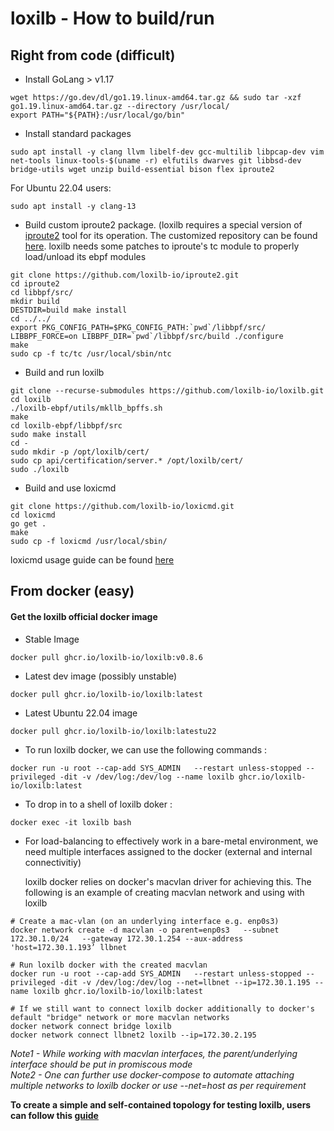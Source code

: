 # loxilb - How to build/run

## Right from code (difficult)

* Install GoLang > v1.17

```
wget https://go.dev/dl/go1.19.linux-amd64.tar.gz && sudo tar -xzf go1.19.linux-amd64.tar.gz --directory /usr/local/
export PATH="${PATH}:/usr/local/go/bin"
```

* Install standard packages
```
sudo apt install -y clang llvm libelf-dev gcc-multilib libpcap-dev vim net-tools linux-tools-$(uname -r) elfutils dwarves git libbsd-dev bridge-utils wget unzip build-essential bison flex iproute2
```

For Ubuntu 22.04 users:
```
sudo apt install -y clang-13
```

* Build custom iproute2 package. (loxilb  requires a special version of [iproute2](https://github.com/shemminger/iproute2) tool for its operation. The customized repository can be found [here](https://github.com/loxilb-io/iproute2). loxilb needs some patches to iproute's tc module to properly load/unload its ebpf modules

```
git clone https://github.com/loxilb-io/iproute2.git
cd iproute2
cd libbpf/src/
mkdir build
DESTDIR=build make install
cd ../../
export PKG_CONFIG_PATH=$PKG_CONFIG_PATH:`pwd`/libbpf/src/
LIBBPF_FORCE=on LIBBPF_DIR=`pwd`/libbpf/src/build ./configure
make
sudo cp -f tc/tc /usr/local/sbin/ntc
```

* Build and run loxilb 

```
git clone --recurse-submodules https://github.com/loxilb-io/loxilb.git
cd loxilb
./loxilb-ebpf/utils/mkllb_bpffs.sh
make
cd loxilb-ebpf/libbpf/src
sudo make install
cd -
sudo mkdir -p /opt/loxilb/cert/
sudo cp api/certification/server.* /opt/loxilb/cert/
sudo ./loxilb 
```
* Build and use loxicmd 

```
git clone https://github.com/loxilb-io/loxicmd.git
cd loxicmd
go get .
make
sudo cp -f loxicmd /usr/local/sbin/
```
loxicmd usage guide can be found [here](https://loxilb-io.github.io/loxilbdocs/cmd/)

## From docker (easy)

#### Get the loxilb official docker image    
* Stable Image   
```
docker pull ghcr.io/loxilb-io/loxilb:v0.8.6
```   
* Latest dev image (possibly unstable)
```
docker pull ghcr.io/loxilb-io/loxilb:latest
```   
* Latest Ubuntu 22.04 image   
```
docker pull ghcr.io/loxilb-io/loxilb:latestu22
```   

* To run loxilb docker, we can use the following commands :

```
docker run -u root --cap-add SYS_ADMIN   --restart unless-stopped --privileged -dit -v /dev/log:/dev/log --name loxilb ghcr.io/loxilb-io/loxilb:latest
```

* To drop in to a shell of loxilb doker :

```
docker exec -it loxilb bash
```

* For load-balancing to effectively work in a bare-metal environment, we need multiple interfaces assigned to the docker (external and internal connectivitiy) 

  loxilb docker relies on docker's macvlan driver for achieving this. The following is an example of creating macvlan network and using with loxilb

```
# Create a mac-vlan (on an underlying interface e.g. enp0s3)
docker network create -d macvlan -o parent=enp0s3   --subnet 172.30.1.0/24   --gateway 172.30.1.254 --aux-address 'host=172.30.1.193’ llbnet

# Run loxilb docker with the created macvlan 
docker run -u root --cap-add SYS_ADMIN   --restart unless-stopped --privileged -dit -v /dev/log:/dev/log --net=llbnet --ip=172.30.1.195 --name loxilb ghcr.io/loxilb-io/loxilb:latest

# If we still want to connect loxilb docker additionally to docker's default "bridge" network or more macvlan networks
docker network connect bridge loxilb
docker network connect llbnet2 loxilb --ip=172.30.2.195
```
  *Note1 - While working with macvlan interfaces, the parent/underlying interface should be put in promiscous mode*   
  *Note2 - One can further use docker-compose to automate attaching multiple networks to loxilb docker or use --net=host as per requirement*   
  
<b>To create a simple and self-contained topology for testing loxilb, users can follow this [guide](simple_topo.md)</b>


